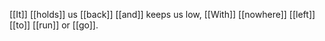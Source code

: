 [[It]] [[holds]] us [[back]] [[and]] keeps us low, 
[[With]] [[nowhere]] [[left]] [[to]] [[run]] or [[go]].